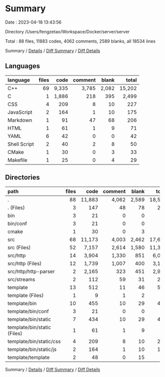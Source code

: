 # Summary

Date : 2023-04-18 13:43:56

Directory /Users/fengzetao/Workspace/Docker/server/server

Total : 88 files,  11883 codes, 4062 comments, 2589 blanks, all 18534 lines

Summary / [Details](details.md) / [Diff Summary](diff.md) / [Diff Details](diff-details.md)

## Languages
| language | files | code | comment | blank | total |
| :--- | ---: | ---: | ---: | ---: | ---: |
| C++ | 69 | 9,335 | 3,785 | 2,082 | 15,202 |
| C | 1 | 1,886 | 218 | 395 | 2,499 |
| CSS | 4 | 209 | 8 | 10 | 227 |
| JavaScript | 2 | 164 | 1 | 10 | 175 |
| Markdown | 1 | 91 | 47 | 68 | 206 |
| HTML | 1 | 61 | 1 | 9 | 71 |
| YAML | 6 | 42 | 0 | 0 | 42 |
| Shell Script | 2 | 40 | 2 | 8 | 50 |
| CMake | 1 | 30 | 0 | 3 | 33 |
| Makefile | 1 | 25 | 0 | 4 | 29 |

## Directories
| path | files | code | comment | blank | total |
| :--- | ---: | ---: | ---: | ---: | ---: |
| . | 88 | 11,883 | 4,062 | 2,589 | 18,534 |
| . (Files) | 3 | 147 | 48 | 78 | 273 |
| bin | 3 | 21 | 0 | 0 | 21 |
| bin/conf | 3 | 21 | 0 | 0 | 21 |
| cmake | 1 | 30 | 0 | 3 | 33 |
| src | 68 | 11,173 | 4,003 | 2,462 | 17,638 |
| src (Files) | 52 | 7,157 | 2,614 | 1,580 | 11,351 |
| src/http | 14 | 3,904 | 1,330 | 851 | 6,085 |
| src/http (Files) | 12 | 1,739 | 1,007 | 400 | 3,146 |
| src/http/http-parser | 2 | 2,165 | 323 | 451 | 2,939 |
| src/streams | 2 | 112 | 59 | 31 | 202 |
| template | 13 | 512 | 11 | 46 | 569 |
| template (Files) | 1 | 9 | 1 | 2 | 12 |
| template/bin | 10 | 455 | 10 | 29 | 494 |
| template/bin/conf | 3 | 21 | 0 | 0 | 21 |
| template/bin/static | 7 | 434 | 10 | 29 | 473 |
| template/bin/static (Files) | 1 | 61 | 1 | 9 | 71 |
| template/bin/static/css | 4 | 209 | 8 | 10 | 227 |
| template/bin/static/js | 2 | 164 | 1 | 10 | 175 |
| template/template | 2 | 48 | 0 | 15 | 63 |

Summary / [Details](details.md) / [Diff Summary](diff.md) / [Diff Details](diff-details.md)